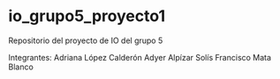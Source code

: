 # io_grupo5_proyecto1
Repositorio del proyecto de IO del grupo 5

Integrantes:
Adriana López Calderón
Adyer Alpízar Solís
Francisco Mata Blanco
